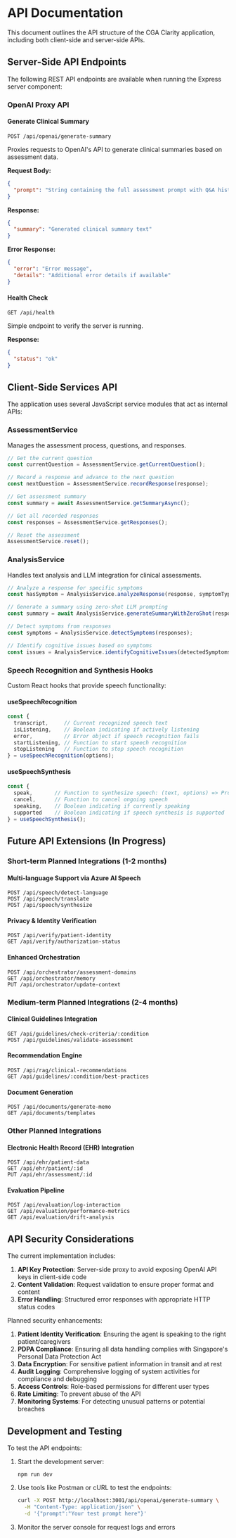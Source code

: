 # API Documentation

This document outlines the API structure of the CGA Clarity application, including both client-side and server-side APIs.

## Server-Side API Endpoints

The following REST API endpoints are available when running the Express server component:

### OpenAI Proxy API

#### Generate Clinical Summary
```
POST /api/openai/generate-summary
```

Proxies requests to OpenAI's API to generate clinical summaries based on assessment data.

**Request Body:**
```json
{
  "prompt": "String containing the full assessment prompt with Q&A history"
}
```

**Response:**
```json
{
  "summary": "Generated clinical summary text"
}
```

**Error Response:**
```json
{
  "error": "Error message",
  "details": "Additional error details if available"
}
```

#### Health Check
```
GET /api/health
```

Simple endpoint to verify the server is running.

**Response:**
```json
{
  "status": "ok"
}
```

## Client-Side Services API

The application uses several JavaScript service modules that act as internal APIs:

### AssessmentService

Manages the assessment process, questions, and responses.

```javascript
// Get the current question
const currentQuestion = AssessmentService.getCurrentQuestion();

// Record a response and advance to the next question
const nextQuestion = AssessmentService.recordResponse(response);

// Get assessment summary
const summary = await AssessmentService.getSummaryAsync();

// Get all recorded responses
const responses = AssessmentService.getResponses();

// Reset the assessment
AssessmentService.reset();
```

### AnalysisService

Handles text analysis and LLM integration for clinical assessments.

```javascript
// Analyze a response for specific symptoms
const hasSymptom = AnalysisService.analyzeResponse(response, symptomType);

// Generate a summary using zero-shot LLM prompting
const summary = await AnalysisService.generateSummaryWithZeroShot(responses);

// Detect symptoms from responses
const symptoms = AnalysisService.detectSymptoms(responses);

// Identify cognitive issues based on symptoms
const issues = AnalysisService.identifyCognitiveIssues(detectedSymptoms);
```

### Speech Recognition and Synthesis Hooks

Custom React hooks that provide speech functionality:

#### useSpeechRecognition

```javascript
const { 
  transcript,     // Current recognized speech text
  isListening,    // Boolean indicating if actively listening
  error,          // Error object if speech recognition fails
  startListening, // Function to start speech recognition
  stopListening   // Function to stop speech recognition
} = useSpeechRecognition(options);
```

#### useSpeechSynthesis

```javascript
const {
  speak,       // Function to synthesize speech: (text, options) => Promise
  cancel,      // Function to cancel ongoing speech
  speaking,    // Boolean indicating if currently speaking
  supported    // Boolean indicating if speech synthesis is supported
} = useSpeechSynthesis();
```

## Future API Extensions (In Progress)

### Short-term Planned Integrations (1-2 months)

#### Multi-language Support via Azure AI Speech
```
POST /api/speech/detect-language
POST /api/speech/translate
POST /api/speech/synthesize
```

#### Privacy & Identity Verification
```
POST /api/verify/patient-identity
GET /api/verify/authorization-status
```

#### Enhanced Orchestration
```
POST /api/orchestrator/assessment-domains
GET /api/orchestrator/memory
PUT /api/orchestrator/update-context
```

### Medium-term Planned Integrations (2-4 months)

#### Clinical Guidelines Integration
```
GET /api/guidelines/check-criteria/:condition
POST /api/guidelines/validate-assessment
```

#### Recommendation Engine
```
POST /api/rag/clinical-recommendations
GET /api/guidelines/:condition/best-practices
```

#### Document Generation
```
POST /api/documents/generate-memo
GET /api/documents/templates
```

### Other Planned Integrations

#### Electronic Health Record (EHR) Integration
```
POST /api/ehr/patient-data
GET /api/ehr/patient/:id
PUT /api/ehr/assessment/:id
```

#### Evaluation Pipeline
```
POST /api/evaluation/log-interaction
GET /api/evaluation/performance-metrics
GET /api/evaluation/drift-analysis
```

## API Security Considerations

The current implementation includes:

1. **API Key Protection**: Server-side proxy to avoid exposing OpenAI API keys in client-side code
2. **Content Validation**: Request validation to ensure proper format and content
3. **Error Handling**: Structured error responses with appropriate HTTP status codes

Planned security enhancements:
1. **Patient Identity Verification**: Ensuring the agent is speaking to the right patient/caregivers
2. **PDPA Compliance**: Ensuring all data handling complies with Singapore's Personal Data Protection Act
3. **Data Encryption**: For sensitive patient information in transit and at rest
4. **Audit Logging**: Comprehensive logging of system activities for compliance and debugging
5. **Access Controls**: Role-based permissions for different user types
6. **Rate Limiting**: To prevent abuse of the API
7. **Monitoring Systems**: For detecting unusual patterns or potential breaches

## Development and Testing

To test the API endpoints:

1. Start the development server:
   ```
   npm run dev
   ```

2. Use tools like Postman or cURL to test the endpoints:
   ```bash
   curl -X POST http://localhost:3001/api/openai/generate-summary \
     -H "Content-Type: application/json" \
     -d '{"prompt":"Your test prompt here"}'
   ```

3. Monitor the server console for request logs and errors